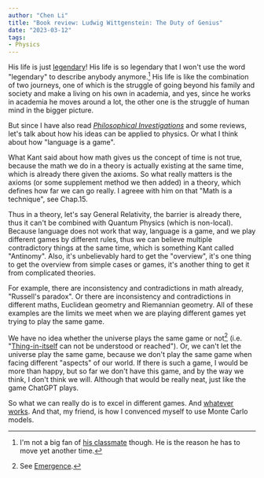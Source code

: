 ```yaml
---
author: "Chen Li"
title: "Book review: Ludwig Wittgenstein: The Duty of Genius"
date: "2023-03-12"
tags: 
- Physics
---
```


His life is just [legendary](https://twitter.com/i/status/1512981441306669057)! His life is so legendary that I won't use the word "legendary" to describe anybody anymore.[^1] His life is like the combination of two journeys, one of which is the struggle of going beyond his family and society and make a living on his own in academia, and yes, since he works in academia he moves around a lot, the other one is the struggle of human mind in the bigger picture.

But since I have also read [_Philosophical Investigations_](https://en.wikipedia.org/wiki/Philosophical_Investigations) and some reviews, let's talk about how his ideas can be applied to physics. Or what I think about how "language is a game".

What Kant said about how math gives us the concept of time is not true, because the math we do in a theory is actually existing at the same time, which is already there given the axioms. So what really matters is the axioms (or some supplement method we then added) in a theory, which defines how far we can go really. I agreee with him on that "Math is a technique", see Chap.15.

Thus in a theory, let's say General Relativity, the barrier is already there, thus it can't be combined with Quantum Physics (which is non-local). Because language does not work that way, language is a game, and we play different games by different rules, thus we can believe multiple contradictory things at the same time, which is something Kant called "Antinomy". Also, it's unbelievably hard to get the "overview", it's one thing to get the overview from simple cases or games, it's another thing to get it from complicated theories. 

For example, there are inconsistency and contradictions in math already, "Russell's paradox". Or there are inconsistency and contradictions in different maths, Euclidean geometry and Riemannian geometry. All of these examples are the limits we meet when we are playing different games yet trying to play the same game.

We have no idea whether the universe plays the same game or not[^2] (i.e. "[Thing-in-itself](https://en.wikipedia.org/wiki/Thing-in-itself) can not be understood or reached"). Or, we can't let the universe play the same game, because we don't play the same game when facing different "aspects" of our world. If there is such a game, I would be more than happy, but so far we don't have this game, and by the way we think, I don't think we will. Although that would be really neat, just like the game ChatGPT plays.

So what we can really do is to excel in different games. And [whatever works](https://www.imdb.com/title/tt1178663/). And that, my friend, is how I convenced myself to use Monte Carlo models.

[^1]: I'm not a big fan of [his classmate](https://en.wikipedia.org/wiki/File:Hitler_at_school_in_1901.jpg) though. He is the reason he has to move yet another time.
[^2]: See [Emergence](https://en.wikipedia.org/wiki/Emergence).